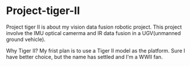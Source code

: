 Project-tiger-II
================

Project tiger II is about my vision data fusion robotic project.
This project involve the IMU optical camerma and IR data fusion in a UGV(unmanned ground vehicle).

Why Tiger II? My frist plan is to use a Tiger II model as the platform. Sure I have better choice, but the name has settled and I'm a WWII fan.
